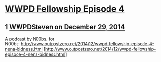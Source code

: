 # [WWPD Fellowship Episode 4](https://community.fantasyflightgames.com/topic/130221-wwpd-fellowship-episode-4/)

## 1 [WWPDSteven on December 29, 2014](https://community.fantasyflightgames.com/topic/130221-wwpd-fellowship-episode-4/?do=findComment&comment=1384907)

A podcast by N00bs, for N00bs: http://www.outpostzero.net/2014/12/wwpd-fellowship-episode-4-nena-bidness.html [http://www.outpostzero.net/2014/12/wwpd-fellowship-episode-4-nena-bidness.html]

